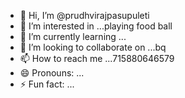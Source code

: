 - 👋 Hi, I’m @prudhvirajpasupuleti
- 👀 I’m interested in ...playing food ball
- 🌱 I’m currently learning ...
- 💞️ I’m looking to collaborate on ...bq
- 📫 How to reach me ...715880646579
- 😄 Pronouns: ...
- ⚡ Fun fact: ...

<!---
prudhvirajpasupuleti/prudhvirajpasupuleti is a ✨ special ✨ repository because its `README.md` (this file) appears on your GitHub profile.
You can click the Preview link to take a look at your changes.
--->

